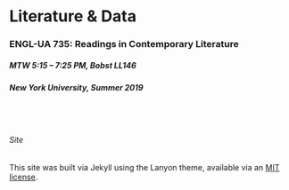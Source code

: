 # Literature & Data
### ENGL-UA 735: Readings in Contemporary Literature

##### MTW 5:15 – 7:25 PM, Bobst LL146
##### New York University, Summer 2019



<br/><br/>


###### Site

This site was built via Jekyll using the Lanyon theme, available via an [MIT license](LICENSE.md).
